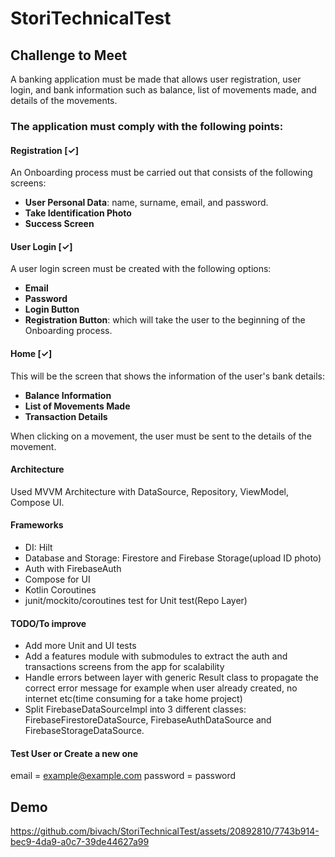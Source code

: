 # StoriTechnicalTest

## Challenge to Meet

A banking application must be made that allows user registration, user login, and bank information such as balance, list of movements made, and details of the movements.

### The application must comply with the following points:

#### Registration [✓] 
An Onboarding process must be carried out that consists of the following screens:
- **User Personal Data**: name, surname, email, and password.
- **Take Identification Photo**
- **Success Screen**

#### User Login [✓]
A user login screen must be created with the following options:
- **Email**
- **Password**
- **Login Button**
- **Registration Button**: which will take the user to the beginning of the Onboarding process.

#### Home [✓] 
This will be the screen that shows the information of the user's bank details:
- **Balance Information**
- **List of Movements Made**
- **Transaction Details**

When clicking on a movement, the user must be sent to the details of the movement.


#### Architecture
Used MVVM Architecture with DataSource, Repository, ViewModel, Compose UI.

#### Frameworks
- DI: Hilt
- Database and Storage: Firestore and Firebase Storage(upload ID photo)
- Auth with FirebaseAuth
- Compose for UI
- Kotlin Coroutines
- junit/mockito/coroutines test for Unit test(Repo Layer)

#### TODO/To improve
- Add more Unit and UI tests
- Add a features module with submodules to extract the auth and transactions screens from the app for scalability
- Handle errors between layer with generic Result class to propagate the correct error message for example when user already created, no internet etc(time consuming for a take home project)
- Split FirebaseDataSourceImpl into 3 different classes: FirebaseFirestoreDataSource, FirebaseAuthDataSource and FirebaseStorageDataSource.
  
#### Test User or Create a new one
email = example@example.com
password = password

## Demo

https://github.com/bivach/StoriTechnicalTest/assets/20892810/7743b914-bec9-4da9-a0c7-39de44627a99


